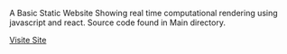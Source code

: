 A Basic Static Website Showing real time computational rendering using javascript and react.
Source code found in Main directory. 

[Visite Site](https://dreigannadoit.github.io/react_compound_interest_app/)
